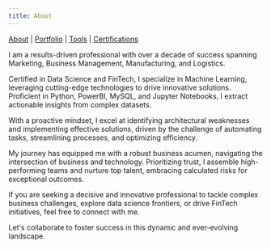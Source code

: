 ```yaml
---
title: About
---
```


[About](/about.md) | [Portfolio](/portfolio.md) | [Tools](/tools.md) | [Certifications](/github-stats.md)

I am a results-driven professional with over a decade of success spanning Marketing, Business Management, Manufacturing, and Logistics.

Certified in Data Science and FinTech, I specialize in Machine Learning, leveraging cutting-edge technologies to drive innovative solutions. Proficient in Python, PowerBI, MySQL, and Jupyter Notebooks, I extract actionable insights from complex datasets.

With a proactive mindset, I excel at identifying architectural weaknesses and implementing effective solutions, driven by the challenge of automating tasks, streamlining processes, and optimizing efficiency.

My journey has equipped me with a robust business acumen, navigating the intersection of business and technology. Prioritizing trust, I assemble high-performing teams and nurture top talent, embracing calculated risks for exceptional outcomes.

If you are seeking a decisive and innovative professional to tackle complex business challenges, explore data science frontiers, or drive FinTech initiatives, feel free to connect with me.

Let's collaborate to foster success in this dynamic and ever-evolving landscape.
